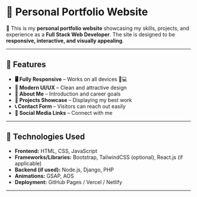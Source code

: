 # 🎨 Personal Portfolio Website  

🚀 This is my **personal portfolio website** showcasing my skills, projects, and experience as a **Full Stack Web Developer**. The site is designed to be **responsive, interactive, and visually appealing**.  

---

## 🌟 Features  

- **🖥️ Fully Responsive** – Works on all devices 📱💻  
- **🎨 Modern UI/UX** – Clean and attractive design  
- **📜 About Me** – Introduction and career goals  
- **💼 Projects Showcase** – Displaying my best work  
- **📞 Contact Form** – Visitors can reach out easily  
- **🔗 Social Media Links** – Connect with me  

---

## 🚀 Technologies Used  

- **Frontend:** HTML, CSS, JavaScript  
- **Frameworks/Libraries:** Bootstrap, TailwindCSS (optional), React.js (if applicable)  
- **Backend (if used):** Node.js, Django, PHP  
- **Animations:** GSAP, AOS  
- **Deployment:** GitHub Pages / Vercel / Netlify  

---
